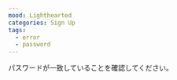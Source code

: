 ```yaml
---
mood: Lighthearted
categories: Sign Up
tags:
  - error
  - password
---
```

パスワードが一致していることを確認してください。
